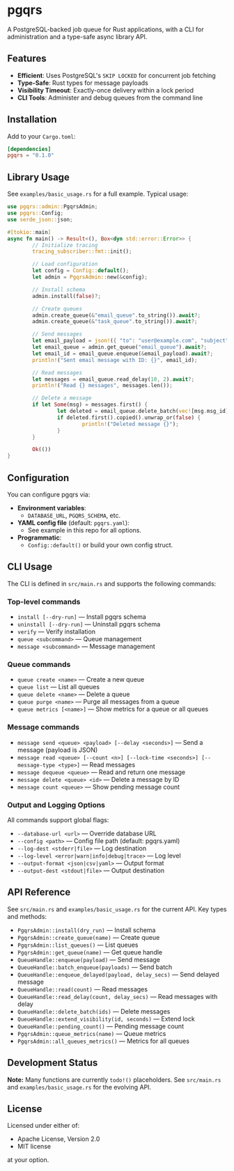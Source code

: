 
# pgqrs

A PostgreSQL-backed job queue for Rust applications, with a CLI for administration and a type-safe async library API.

## Features

- **Efficient**: Uses PostgreSQL's `SKIP LOCKED` for concurrent job fetching
- **Type-Safe**: Rust types for message payloads
- **Visibility Timeout**: Exactly-once delivery within a lock period
- **CLI Tools**: Administer and debug queues from the command line

## Installation

Add to your `Cargo.toml`:

```toml
[dependencies]
pgqrs = "0.1.0"
```

## Library Usage

See `examples/basic_usage.rs` for a full example. Typical usage:

```rust
use pgqrs::admin::PgqrsAdmin;
use pgqrs::Config;
use serde_json::json;

#[tokio::main]
async fn main() -> Result<(), Box<dyn std::error::Error>> {
        // Initialize tracing
        tracing_subscriber::fmt::init();

        // Load configuration
        let config = Config::default();
        let admin = PgqrsAdmin::new(&config);

        // Install schema
        admin.install(false)?;

        // Create queues
        admin.create_queue(&"email_queue".to_string()).await?;
        admin.create_queue(&"task_queue".to_string()).await?;

        // Send messages
        let email_payload = json!({ "to": "user@example.com", "subject": "Welcome!", "body": "Welcome to our service!" });
        let email_queue = admin.get_queue("email_queue").await?;
        let email_id = email_queue.enqueue(&email_payload).await?;
        println!("Sent email message with ID: {}", email_id);

        // Read messages
        let messages = email_queue.read_delay(10, 2).await?;
        println!("Read {} messages", messages.len());

        // Delete a message
        if let Some(msg) = messages.first() {
                let deleted = email_queue.delete_batch(vec![msg.msg_id]).await?;
                if deleted.first().copied().unwrap_or(false) {
                        println!("Deleted message {}");
                }
        }

        Ok(())
}
```

## Configuration

You can configure pgqrs via:

- **Environment variables**:
    - `DATABASE_URL`, `PGQRS_SCHEMA`, etc.
- **YAML config file** (default: `pgqrs.yaml`):
    - See example in this repo for all options.
- **Programmatic**:
    - `Config::default()` or build your own config struct.

## CLI Usage

The CLI is defined in `src/main.rs` and supports the following commands:

### Top-level commands

- `install [--dry-run]` — Install pgqrs schema
- `uninstall [--dry-run]` — Uninstall pgqrs schema
- `verify` — Verify installation
- `queue <subcommand>` — Queue management
- `message <subcommand>` — Message management

### Queue commands

- `queue create <name>` — Create a new queue
- `queue list` — List all queues
- `queue delete <name>` — Delete a queue
- `queue purge <name>` — Purge all messages from a queue
- `queue metrics [<name>]` — Show metrics for a queue or all queues

### Message commands

- `message send <queue> <payload> [--delay <seconds>]` — Send a message (payload is JSON)
- `message read <queue> [--count <n>] [--lock-time <seconds>] [--message-type <type>]` — Read messages
- `message dequeue <queue>` — Read and return one message
- `message delete <queue> <id>` — Delete a message by ID
- `message count <queue>` — Show pending message count

### Output and Logging Options

All commands support global flags:

- `--database-url <url>` — Override database URL
- `--config <path>` — Config file path (default: pgqrs.yaml)
- `--log-dest <stderr|file>` — Log destination
- `--log-level <error|warn|info|debug|trace>` — Log level
- `--output-format <json|csv|yaml>` — Output format
- `--output-dest <stdout|file>` — Output destination

## API Reference

See `src/main.rs` and `examples/basic_usage.rs` for the current API. Key types and methods:

- `PgqrsAdmin::install(dry_run)` — Install schema
- `PgqrsAdmin::create_queue(name)` — Create queue
- `PgqrsAdmin::list_queues()` — List queues
- `PgqrsAdmin::get_queue(name)` — Get queue handle
- `QueueHandle::enqueue(payload)` — Send message
- `QueueHandle::batch_enqueue(payloads)` — Send batch
- `QueueHandle::enqueue_delayed(payload, delay_secs)` — Send delayed message
- `QueueHandle::read(count)` — Read messages
- `QueueHandle::read_delay(count, delay_secs)` — Read messages with delay
- `QueueHandle::delete_batch(ids)` — Delete messages
- `QueueHandle::extend_visibility(id, seconds)` — Extend lock
- `QueueHandle::pending_count()` — Pending message count
- `PgqrsAdmin::queue_metrics(name)` — Queue metrics
- `PgqrsAdmin::all_queues_metrics()` — Metrics for all queues

## Development Status

**Note:** Many functions are currently `todo!()` placeholders. See `src/main.rs` and `examples/basic_usage.rs` for the evolving API.

## License

Licensed under either of:

- Apache License, Version 2.0
- MIT license

at your option.